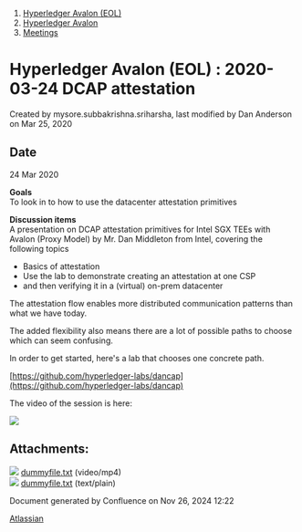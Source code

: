 1. [Hyperledger Avalon (EOL)](index.html)
2. [Hyperledger Avalon](Hyperledger-Avalon_17301509.html)
3. [Meetings](Meetings_17301616.html)

# Hyperledger Avalon (EOL) : 2020-03-24 DCAP attestation

Created by mysore.subbakrishna.sriharsha, last modified by Dan Anderson on Mar 25, 2020

## Date

24 Mar 2020

**Goals**  
To look in to how to use the datacenter attestation primitives

**Discussion items**  
A presentation on DCAP attestation primitives for Intel SGX TEEs with Avalon (Proxy Model) by Mr. Dan Middleton from Intel, covering the following topics

- Basics of attestation
- Use the lab to demonstrate creating an attestation at one CSP
- and then verifying it in a (virtual) on-prem datacenter

The attestation flow enables more distributed communication patterns than what we have today.

The added flexibility also means there are a lot of possible paths to choose which can seem confusing.

In order to get started, here's a lab that chooses one concrete path.

[https://github.com/hyperledger-labs/dancap](https://github.com/hyperledger-labs/dancap)

The video of the session is here:

[![](attachments/thumbnails/17301693/17301695)](attachments/17301693/17301695.txt)

## Attachments:

![](images/icons/bullet_blue.gif) [dummyfile.txt](attachments/17301693/17301808.txt) (video/mp4)  
![](images/icons/bullet_blue.gif) [dummyfile.txt](attachments/17301693/17301695.txt) (text/plain)

Document generated by Confluence on Nov 26, 2024 12:22

[Atlassian](http://www.atlassian.com/)
